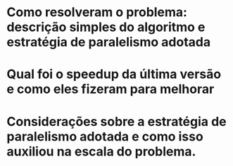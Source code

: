 # Como resolveram o problema: descrição simples do algoritmo e estratégia de paralelismo adotada



# Qual foi o speedup da última versão e como eles fizeram para melhorar



# Considerações sobre a estratégia de paralelismo adotada e como isso auxiliou na escala do problema. 

